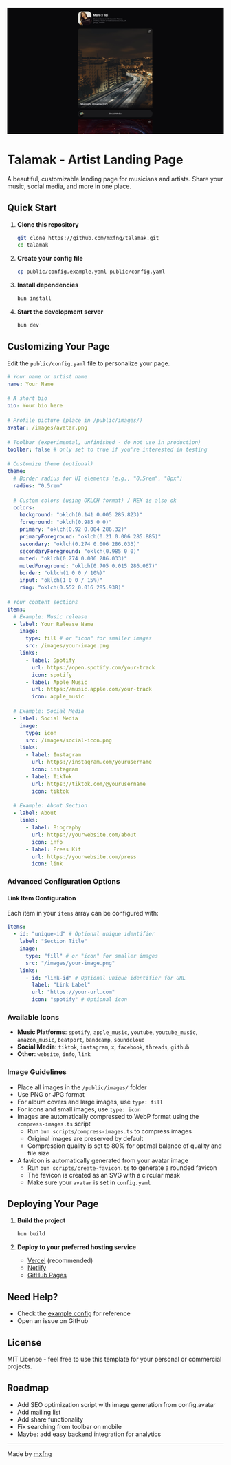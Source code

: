 ![Preview of Talamak landing page](public/preview.png)

# Talamak - Artist Landing Page

A beautiful, customizable landing page for musicians and artists. Share your music, social media, and more in one place.

## Quick Start

1. **Clone this repository**

   ```bash
   git clone https://github.com/mxfng/talamak.git
   cd talamak
   ```

2. **Create your config file**

   ```bash
   cp public/config.example.yaml public/config.yaml
   ```

3. **Install dependencies**

   ```bash
   bun install
   ```

4. **Start the development server**
   ```bash
   bun dev
   ```

## Customizing Your Page

Edit the `public/config.yaml` file to personalize your page.

```yaml
# Your name or artist name
name: Your Name

# A short bio
bio: Your bio here

# Profile picture (place in /public/images/)
avatar: /images/avatar.png

# Toolbar (experimental, unfinished - do not use in production)
toolbar: false # only set to true if you're interested in testing

# Customize theme (optional)
theme:
  # Border radius for UI elements (e.g., "0.5rem", "8px")
  radius: "0.5rem"

  # Custom colors (using OKLCH format) / HEX is also ok
  colors:
    background: "oklch(0.141 0.005 285.823)"
    foreground: "oklch(0.985 0 0)"
    primary: "oklch(0.92 0.004 286.32)"
    primaryForeground: "oklch(0.21 0.006 285.885)"
    secondary: "oklch(0.274 0.006 286.033)"
    secondaryForeground: "oklch(0.985 0 0)"
    muted: "oklch(0.274 0.006 286.033)"
    mutedForeground: "oklch(0.705 0.015 286.067)"
    border: "oklch(1 0 0 / 10%)"
    input: "oklch(1 0 0 / 15%)"
    ring: "oklch(0.552 0.016 285.938)"

# Your content sections
items:
  # Example: Music release
  - label: Your Release Name
    image:
      type: fill # or "icon" for smaller images
      src: /images/your-image.png
    links:
      - label: Spotify
        url: https://open.spotify.com/your-track
        icon: spotify
      - label: Apple Music
        url: https://music.apple.com/your-track
        icon: apple_music

  # Example: Social Media
  - label: Social Media
    image:
      type: icon
      src: /images/social-icon.png
    links:
      - label: Instagram
        url: https://instagram.com/yourusername
        icon: instagram
      - label: TikTok
        url: https://tiktok.com/@yourusername
        icon: tiktok

  # Example: About Section
  - label: About
    links:
      - label: Biography
        url: https://yourwebsite.com/about
        icon: info
      - label: Press Kit
        url: https://yourwebsite.com/press
        icon: link
```

### Advanced Configuration Options

#### Link Item Configuration

Each item in your `items` array can be configured with:

```yaml
items:
  - id: "unique-id" # Optional unique identifier
    label: "Section Title"
    image:
      type: "fill" # or "icon" for smaller images
      src: "/images/your-image.png"
    links:
      - id: "link-id" # Optional unique identifier for URL
        label: "Link Label"
        url: "https://your-url.com"
        icon: "spotify" # Optional icon
```

### Available Icons

- **Music Platforms**: `spotify`, `apple_music`, `youtube`, `youtube_music`, `amazon_music`, `beatport`, `bandcamp`, `soundcloud`
- **Social Media**: `tiktok`, `instagram`, `x`, `facebook`, `threads`, `github`
- **Other**: `website`, `info`, `link`

### Image Guidelines

- Place all images in the `/public/images/` folder
- Use PNG or JPG format
- For album covers and large images, use `type: fill`
- For icons and small images, use `type: icon`
- Images are automatically compressed to WebP format using the `compress-images.ts` script
  - Run `bun scripts/compress-images.ts` to compress images
  - Original images are preserved by default
  - Compression quality is set to 80% for optimal balance of quality and file size
- A favicon is automatically generated from your avatar image
  - Run `bun scripts/create-favicon.ts` to generate a rounded favicon
  - The favicon is created as an SVG with a circular mask
  - Make sure your `avatar` is set in `config.yaml`

## Deploying Your Page

1. **Build the project**

   ```bash
   bun build
   ```

2. **Deploy to your preferred hosting service**
   - [Vercel](https://vercel.com) (recommended)
   - [Netlify](https://netlify.com)
   - [GitHub Pages](https://pages.github.com)

## Need Help?

- Check the [example config](public/config.yaml) for reference
- Open an issue on GitHub

## License

MIT License - feel free to use this template for your personal or commercial projects.

## Roadmap

- Add SEO optimization script with image generation from config.avatar
- Add mailing list
- Add share functionality
- Fix searching from toolbar on mobile
- Maybe: add easy backend integration for analytics

---

Made by [mxfng](https://github.com/mxfng)
